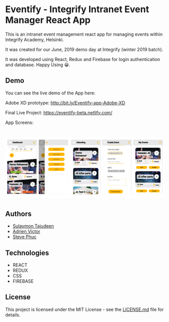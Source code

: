 # Eventify - Integrify Intranet Event Manager React App

This is an intranet event management react app for managing events within Integrify Academy, Helsinki. 

It was created for our June, 2019 demo day at Integrify (winter 2019 batch). 

It was developed using React, Redux and Firebase for login authentication and database. Happy Using 😀.

## Demo

You can see the live demo of the App here:

Adobe XD prototype: http://bit.ly/Eventify-app-Adobe-XD

Final Live Project: https://eventify-beta.netlify.com/

App Screens:
# <p align="center"><img src="/src/assets/images/demo.png"/></p>

## Authors

- [Sulaymon Tajudeen](https://github.com/Sulaymon333)
- [Adrien Victor](https://github.com/AdrienVictor)
- [Steve Phuc](https://github.com/StevePhuc)

## Technologies

- REACT
- REDUX
- CSS
- FIREBASE

## License

This project is licensed under the MIT License - see the [LICENSE.md](./LICENSE.md) file for details.
